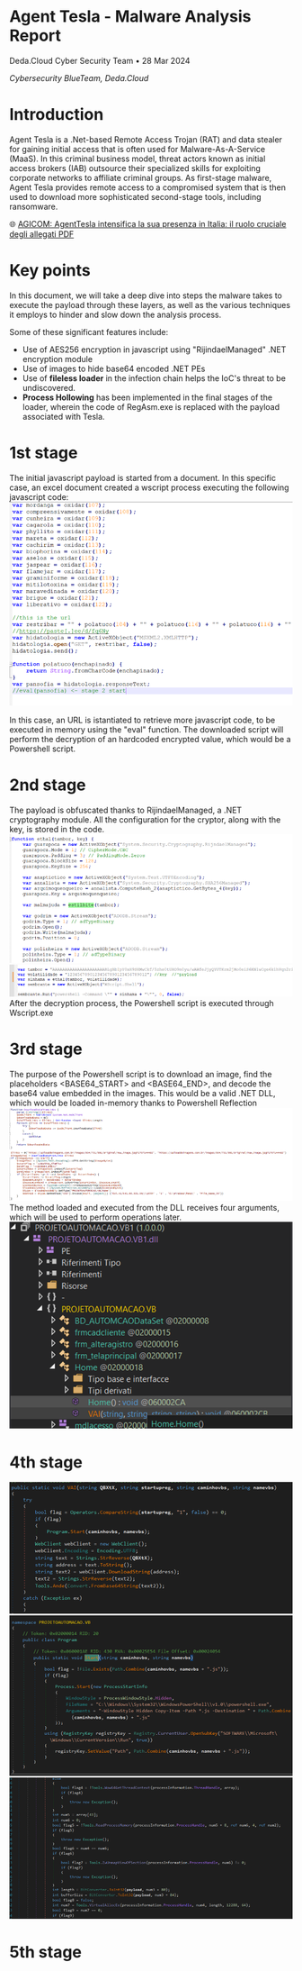 # Agent Tesla - Malware Analysis Report

Deda.Cloud Cyber Security Team • 28 Mar 2024


*Cybersecurity BlueTeam, Deda.Cloud*

# **Introduction**
Agent Tesla is a .Net-based Remote Access Trojan (RAT) and data stealer for gaining initial access that is often used for Malware-As-A-Service (MaaS). In this criminal business model, threat actors known as initial access brokers (IAB) outsource their specialized skills for exploiting corporate networks to affiliate criminal groups. As first-stage malware, Agent Tesla provides remote access to a compromised system that is then used to download more sophisticated second-stage tools, including ransomware. 


🌐 [AGICOM: AgentTesla intensifica la sua presenza in Italia: il ruolo cruciale degli allegati PDF](https://cert-agid.gov.it/news/agenttesla-intensifica-la-sua-presenza-in-italia-il-ruolo-cruciale-degli-allegati-pdf/)


# **Key points**

In this document, we will take a deep dive into steps the malware takes to execute the payload through these layers, as well as the various techniques it employs to hinder and slow down the analysis process.

Some of these significant features include:

- Use of AES256 encryption in javascript using "RijindaelManaged" .NET encryption module
- Use of images to hide base64 encoded .NET PEs
- Use of **fileless loader** in the infection chain helps the IoC's threat to be undiscovered.
- **Process Hollowing** has been implemented in the final stages of the loader, wherein the code of RegAsm.exe is replaced with the payload associated with Tesla.

# **1st stage**
The initial javascript payload is started from a document. In this specific case, an excel document created a wscript process executing the following javascript code:
![images/ev_1.png](images/ev_1.png)

In this case, an URL is istantiated to retrieve more javascript code, to be executed in memory using the "eval" function. The downloaded script will perform the decryption of an hardcoded encrypted value, which would be a Powershell script.

# **2nd stage**

The payload is obfuscated thanks to RijindaelManaged, a .NET cryptography module. All the configuration for the cryptor, along with the key, is stored in the code.
![images/ev_2.png](images/ev_2.png)
![images/ev_3.png](images/ev_3.png)
After the decryption process, the Powershell script is executed through Wscript.exe


# **3rd stage**

The purpose of the Powershell script is to download an image, find the placeholders <BASE64_START> and <BASE64_END>, and decode the base64 value embedded in the images. This would be a valid .NET DLL, which would be loaded in-memory thanks to Powershell Reflection
![images/ev_4.png](images/ev_4.png)
The method loaded and executed from the DLL receives four arguments, which will be used to perform operations later.
![images/ev_5.png](images/ev_5.png)

# **4th stage**
![images/ev_6.png](images/ev_6.png)
![images/ev_7.png](images/ev_7.png)
![images/ev_8.png](images/ev_8.png)


# **5th stage**
